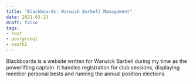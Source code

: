 ```yaml
---
title: "Blackboards: Warwick Barbell Management"
date: 2021-03-13
draft: false
tags:
- rust
- postgresql
- oauth1
---
```


Blackboards is a website written for Warwick Barbell during my time as the
powerlifting captain. It handles registration for club sessions, displaying
member personal bests and running the annual position elections.
